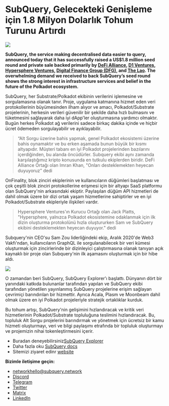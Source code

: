 # SubQuery, Gelecekteki Genişleme için 1.8 Milyon Dolarlık Tohum Turunu Artırdı

![](https://miro.medium.com/max/1400/0*CrM8-LKRt3slWAsN)

**SubQuery, the service making decentralised data easier to query, announced today that it has successfully raised a US$1.8 million seed round and private sale backed primarily by [DeFi Alliance](https://defialliance.co/), [D1 Ventures](https://d1.ventures/), [Hypersphere Ventures](https://hypersphere.ventures/), [Digital Finance Group (DFG)](https://www.dfg.group/), and [The Lao](https://www.thelao.io/). The overwhelming demand we received to back SubQuery’s seed round shows the strong interest in infrastructure services and belief in the future of the Polkadot ecosystem.**

SubQuery, her Substrate/Polkadot ekibinin verilerini işlemesine ve sorgulamasına olanak tanır. Proje, uygulama katmanına hizmet eden veri protokollerinin büyümesinden ilham alıyor ve amacı, Polkadot/Substrate projelerinin, herkesin verileri güvenilir bir şekilde daha hızlı bulmasını ve tüketmesini sağlayarak daha iyi dApp'ler oluşturmasına yardımcı olmaktır. Bugün herkes Polkadot ağ verilerini sadece birkaç dakika içinde ve hiçbir ücret ödemeden sorgulayabilir ve ayıklayabilir.

> “Alt Sorgu üzerine bahis yapmak, genel Polkadot ekosistemi üzerine bahis oynamaktır ve bu erken aşamada bunun büyük bir kısmı altyapıdır. Müşteri tabanı en iyi Polkadot projelerinden bazılarını içerdiğinden, bu alanda öncüdürler. Subquery ekibi aynı zamanda karşılaştığımız kripto konusunda en tutkulu ekiplerden biridir. DeFi Alliance Ortağı olan Imran Khan, "Onları desteklemekten heyecan duyuyoruz” dedi

OnFinality, blok zinciri ekiplerinin ve kullanıcıların düğümleri başlatması ve çok çeşitli blok zinciri protokollerine erişmesi için bir altyapı SaaS platformu olan SubQuery'nin arkasındaki ekiptir. Paylaşılan düğüm API hizmetleri de dahil olmak üzere bir dizi ortak yaşam hizmetlerine sahiptirler ve en iyi Polkadot/Substrate ekipleriyle ilişkileri vardır.

> Hypersphere Ventures'ın Kurucu Ortağı olan Jack Platts, "Hypersphere, yalnızca Polkadot ekosistemine odaklanmak için ilk dizin oluşturma protokolünü hızla oluştururken Sam ve SubQuery ekibini desteklemekten heyecan duyuyor." dedi

Subquery'nin CEO'su Sam Zou liderliğindeki ekip, Aralık 2020'de Web3 Vakfı'ndan, kullanıcıların GraphQL ile sorgulanabilecek bir veri kümesi oluşturmak için zincirlerinde bir dizinleyici çalıştırmasına olanak tanıyan açık kaynaklı bir proje olan Subquery'nin ilk aşamasını oluşturmak için bir hibe aldı.

![](https://miro.medium.com/max/1000/0*kjspGYRr_BtMk015)

O zamandan beri SubQuery, SubQuery Explorer'ı başlattı. Dünyanın dört bir yanındaki katkıda bulunanlar tarafından yapılan ve SubQuery ekibi tarafından yönetilen yayınlanmış SubQuery projelerine erişim sağlayan çevrimiçi barındırılan bir hizmettir. Ayrıca Acala, Plasm ve Moonbeam dahil olmak üzere en iyi Polkadot projeleriyle stratejik ortaklıklar kurduk.

Bu tohum artışı, SubQuery'nin gelişimini hızlandıracak ve kritik veri hizmetlerinin Polkadot/Substrate topluluğuna teslimini hızlandıracak. Bu, topluluk Alt Sorgu projelerini barındırmak ve yönetmek için ücretsiz bir kamu hizmeti oluşturmayı, veri ve bilgi paylaşımı etrafında bir topluluk oluşturmayı ve projemizin nihai tokenleştirmesini içerir.

-   Buradan deneyebilirsiniz[SubQuery Explorer](https://explorer.subquery.network/)
-   Daha fazla oku [SubQuery docs](https://doc.subquery.network/)
-   Sitemizi ziyaret edinr [website](https://subquery.network/)

**Bizimle iletişime geçin:**

-   [networkhello@subquery.network](mailto:hello@subquery.network)
-   [Discord](https://discord.com/invite/78zg8aBSMG)
-   [Telegram](https://t.me/subquerynetwork)
-   [Twitter](https://twitter.com/subquerynetwork)
-   [Matrix](https://matrix.to/#/#subquery:matrix.org)
-   [LinkedIn](https://www.linkedin.com/company/subquery)